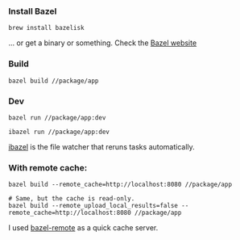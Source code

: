 ### Install Bazel

```
brew install bazelisk
```

... or get a binary or something. Check the [Bazel website](https://bazel.build)

### Build

```
bazel build //package/app
```

### Dev

```
bazel run //package/app:dev

ibazel run //package/app:dev
```

[ibazel](https://github.com/bazelbuild/bazel-watcher) is the file watcher that reruns tasks automatically.

### With remote cache:

```
bazel build --remote_cache=http://localhost:8080 //package/app

# Same, but the cache is read-only.
bazel build --remote_upload_local_results=false --remote_cache=http://localhost:8080 //package/app
```

I used [bazel-remote](https://github.com/buchgr/bazel-remote) as a quick cache server.

